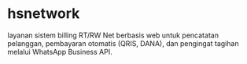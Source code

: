 # hsnetwork
layanan sistem billing RT/RW Net berbasis web untuk pencatatan pelanggan, pembayaran otomatis (QRIS, DANA), dan pengingat tagihan melalui WhatsApp Business API.
